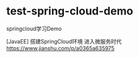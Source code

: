 # test-spring-cloud-demo
springcloud学习Demo

[JavaEE] 搭建SpringCloud环境 进入微服务时代<br>
https://www.jianshu.com/p/a0365a635975<br>
